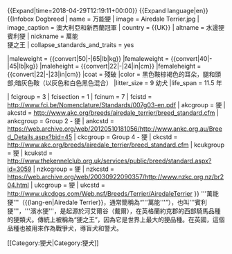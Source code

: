 {{Expand|time=2018-04-29T12:19:11+00:00}}
{{Expand language|en}}
{{Infobox Dogbreed
| name = 万能㹴
| image = Airedale Terrier.jpg
| image_caption = 澳大利亞和新西蘭冠軍
| country = {{UK}}
| altname = 水邊㹴<br>賓利㹴
| nickname = 萬能<br>㹴之王
| collapse_standards_and_traits = yes
<!-----Traits----->
|maleweight       = {{convert|50|-|65|lb|kg}}
|femaleweight = {{convert|40|-|45|lb|kg}}
|maleheight       = {{convert|22|-|24|in|cm}}
|femaleheight = {{convert|22|-|23|in|cm}}
|coat         = 殘破
|color        = 黑色鞍棕褐色的耳朵，腿和頭部;暗灰色鞍（以灰色和白色黑色混合）
|litter_size = 9 幼犬
|life_span    = 11.5 年
<!-----Classification and standards----->
| fcigroup = 3
| fcisection = 1
| fcinum = 7
| fcistd = http://www.fci.be/Nomenclature/Standards/007g03-en.pdf
| akcgroup = 㹴
| akcstd = http://www.akc.org/breeds/airedale_terrier/breed_standard.cfm
| ankcgroup = Group 2 - 㹴
| ankcstd = https://web.archive.org/web/20120510181056/http://www.ankc.org.au/Breed_Details.aspx?bid=45
| ckcgroup = Group 4 - 㹴
| ckcstd = http://www.akc.org/breeds/airedale_terrier/breed_standard.cfm
| kcukgroup = 㹴
| kcukstd = http://www.thekennelclub.org.uk/services/public/breed/standard.aspx?id=3059
| nzkcgroup = 㹴
| nzkcstd = https://web.archive.org/web/20030922090357/http://www.nzkc.org.nz/br204.html
| ukcgroup = 㹴
| ukcstd = http://www.ukcdogs.com/Web.nsf/Breeds/Terrier/AiredaleTerrier
}}<!-- End Infobox -->
'''萬能㹴'''（{{lang-en|Airedale Terrier}}，通常簡稱為“'''萬能'''”），也叫'''賓利㹴'''，'''濱水㹴'''，是起源於河艾爾谷（戴爾），在英格蘭約克郡的西部騎馬品種的㹴類犬。傳統上被稱為“㹴之王”，因為它是世界上最大的㹴品種。在英國，這個品種也被用來作為戰爭犬，導盲犬和警犬。

[[Category:㹴犬|Category:㹴犬]]